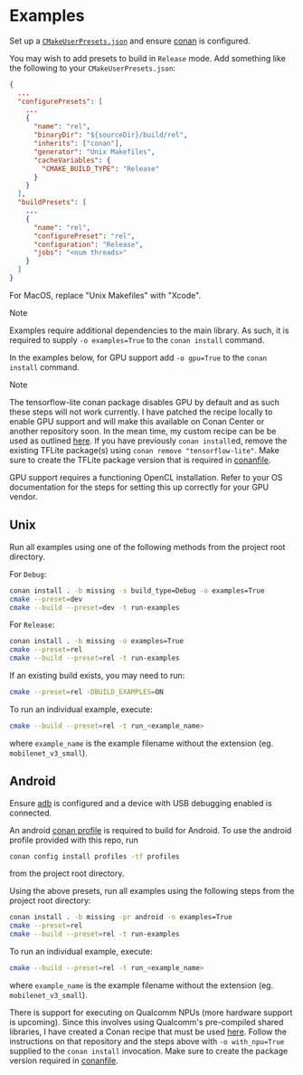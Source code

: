 # Examples

Set up a [`CMakeUserPresets.json`](/HACKING.md#presets) and ensure
[conan](/HACKING.md#dependency-manager) is configured.

You may wish to add presets to build in `Release` mode. Add something like the
following to your `CMakeUserPresets.json`:

```json
{
  ...
  "configurePresets": [
    ...
    {
      "name": "rel",
      "binaryDir": "${sourceDir}/build/rel",
      "inherits": ["conan"],
      "generator": "Unix Makefiles",
      "cacheVariables": {
        "CMAKE_BUILD_TYPE": "Release"
      }
    }
  ],
  "buildPresets": [
    ...
    {
      "name": "rel",
      "configurePreset": "rel",
      "configuration": "Release",
      "jobs": "<num threads>"
    }
  ]
}
```

For MacOS, replace "Unix Makefiles" with "Xcode".

> [!NOTE]
> Examples require additional dependencies to the main library. As such, it is
required to supply `-o examples=True` to the `conan install` command.

In the examples below, for GPU support add `-o gpu=True` to the `conan install` command.
> [!NOTE]
> The tensorflow-lite conan package disables GPU by default and as such these
  steps will not work currently. I have patched the recipe locally to enable GPU
  support and will make this available on Conan Center or another repository
  soon. In the mean time, my custom recipe can be be used as outlined
  [here](https://github.com/neuralize-ai/tensorflow-lite-conan). If you have
  previously `conan install`ed, remove the existing TFLite package(s) using
  `conan remove "tensorflow-lite"`. Make sure to create the TFLite package
  version that is required in [conanfile](/conanfile.py).

GPU support requires a functioning OpenCL installation. Refer to your OS
documentation for the steps for setting this up correctly for your GPU vendor.

## Unix

Run all examples using one of the following methods from the project root directory.

For `Debug`:

```bash
conan install . -b missing -s build_type=Debug -o examples=True
cmake --preset=dev
cmake --build --preset=dev -t run-examples
```

For `Release`:

```bash
conan install . -b missing -o examples=True
cmake --preset=rel
cmake --build --preset=rel -t run-examples
```

If an existing build exists, you may need to run:

```bash
cmake --preset=rel -DBUILD_EXAMPLES=ON
```

To run an individual example, execute:

```bash
cmake --build --preset=rel -t run_<example_name>
```

where `example_name` is the example filename without the extension (eg. `mobilenet_v3_small`).

## Android

Ensure [adb](https://developer.android.com/tools/adb) is configured and a device
with USB debugging enabled is connected.

An android [conan profile](https://docs.conan.io/2/reference/config_files/profiles.html)
is required to build for Android. To use the android profile provided with this
repo, run

```bash
conan config install profiles -tf profiles
```

from the project root directory.

Using the above presets, run all examples using the following steps from the
project root directory:

```bash
conan install . -b missing -pr android -o examples=True
cmake --preset=rel
cmake --build --preset=rel -t run-examples
```

To run an individual example, execute:

```bash
cmake --build --preset=rel -t run_<example_name>
```

where `example_name` is the example filename without the extension (eg. `mobilenet_v3_small`).

There is support for executing on Qualcomm NPUs (more hardware support is
upcoming). Since this involves using Qualcomm's pre-compiled shared libraries,
I have created a Conan recipe that must be used
[here](https://github.com/neuralize-ai/qnn-conan). Follow the instructions on
that repository and the steps above with `-o with_npu=True` supplied to the
`conan install` invocation. Make sure to create the package version required
in [conanfile](/conanfile.py).
